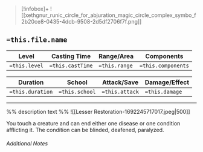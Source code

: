 
> [!infobox]+
> ![[xethgnur_runic_circle_for_abjuration_magic_circle_complex_symbo_f2b20ce8-0435-4dcb-9508-2d5df2706f7f.png]]

## `=this.file.name`
Level|Casting Time|Range/Area|Components
---|---|---|---|
`=this.level`|`=this.castTime`|`=this.range`|`=this.components`|

Duration|School|Attack/Save|Damage/Effect|
---|---|---|---|
`=this.duration`|`=this.school`|`=this.attack`|`=this.damage`|
___
%% description text %%
![[Lesser Restoration-1692245717017.jpeg|500]]

You touch a creature and can end either one disease or one condition afflicting it. The condition can be blinded, deafened, paralyzed.
###### Additional Notes